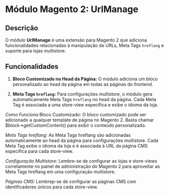 # Módulo Magento 2: UrlManage

## Descrição

O módulo **UrlManage** é uma extensão para Magento 2 que adiciona funcionalidades relacionadas à manipulação de URLs, Meta Tags `hreflang` e suporte para lojas multistore.

## Funcionalidades

1. **Bloco Customizado no Head da Página:**
   O módulo adiciona um bloco personalizado ao head da página em todas as páginas do frontend.

2. **Meta Tags `hreflang`:**
   Para configurações multistore, o módulo gera automaticamente Meta Tags `hreflang` no head da página. Cada Meta Tag é associada a uma store-view específica e exibe o idioma da loja.

*Como Funciona*
Bloco Customizado:
O bloco customizado pode ser adicionado a qualquer template de página no Magento 2. Basta chamar $block->getCustomContent() para exibir o conteúdo personalizado.

*Meta Tags hreflang:*
As Meta Tags hreflang são adicionadas automaticamente ao head da página para configurações multistore. Cada Meta Tag exibe o idioma da loja e é associada à URL da página CMS específica para cada store-view.

*Configuração Multistore:*
Lembre-se de configurar as lojas e store-views corretamente no painel de administração do Magento 2 para aproveitar as Meta Tags hreflang em uma configuração multistore.

*Páginas CMS:*
Lembrep-se de configurar as páginas CMS com identificadores únicos para cada store-view.
